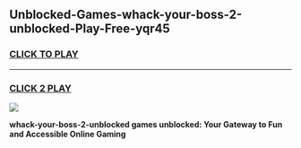 
## Unblocked-Games-whack-your-boss-2-unblocked-Play-Free-yqr45
<h3>
<a href="https://premium76.site?title=whack-your-boss-2-unblocked&ref=18A1">CLICK TO PLAY</a></h3>
<hr>

<h3>
<a href="https://premium76.site?title=whack-your-boss-2-unblocked&ref=18A1">CLICK 2 PLAY</a>
  
</h3>

<a href="https://premium76.site?title=whack-your-boss-2-unblocked&ref=18A1"><img src="https://clearcache.store/games.png"></a>


**whack-your-boss-2-unblocked games unblocked: Your Gateway to Fun and Accessible Online Gaming**
